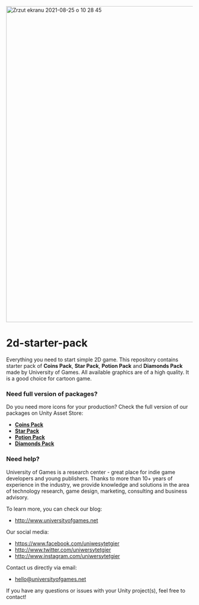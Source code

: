 <img width="851" alt="Zrzut ekranu 2021-08-25 o 10 28 45" src="https://user-images.githubusercontent.com/10097678/130756068-596f5025-977f-4460-87a9-8e6f1afb3a4c.png">

# 2d-starter-pack
Everything you need to start simple 2D game. This repository contains starter pack of <b>Coins Pack</b>, <b>Star Pack</b>, <b>Potion Pack</b> and <b>Diamonds Pack</b> made by University of Games. All available graphics are of a high quality. It is a good choice for cartoon game.

### Need full version of packages?
Do you need more icons for your production? Check the full version of our packages on Unity Asset Store:

- <b>[Coins Pack](https://assetstore.unity.com/packages/2d/gui/icons/coins-pack-2d-sprites-80139)</b>
- <b>[Star Pack](https://assetstore.unity.com/packages/2d/gui/icons/stars-pack-2d-sprites-80143)</b>
- <b>[Potion Pack](https://assetstore.unity.com/packages/2d/gui/icons/potion-pack-2d-sprites-80142)</b>
- <b>[Diamonds Pack](https://assetstore.unity.com/packages/2d/gui/icons/diamonds-pack-2d-sprites-80140)</b>


### Need help?

University of Games is a research center - great place for indie game developers and young publishers. Thanks to more than 10+ years of experience in the industry, we provide knowledge and solutions in the area of technology research, game design, marketing, consulting and business advisory.

To learn more, you can check our blog:
- http://www.universityofgames.net

Our social media: 
- https://www.facebook.com/uniwesytetgier 
- http://www.twitter.com/uniwersytetgier
- http://www.instagram.com/uniwersytetgier

Contact us directly via email: 
- hello@universityofgames.net

If you have any questions or issues with your Unity project(s), feel free to contact!


